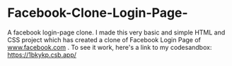 # Facebook-Clone-Login-Page-
A facebook login-page clone.
I made this very basic and simple HTML and CSS project which has created a clone of Facebook Login Page of www.facebook.com .
To see it work, here's a link to my codesandbox: https://1bkykp.csb.app/
